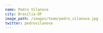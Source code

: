 ```yaml
---
name: Pedro Vilanova
city: Brasília-DF
image_path: /images/team/pedro_vilanova.jpg
twitter: pedrovilanova
---
```

